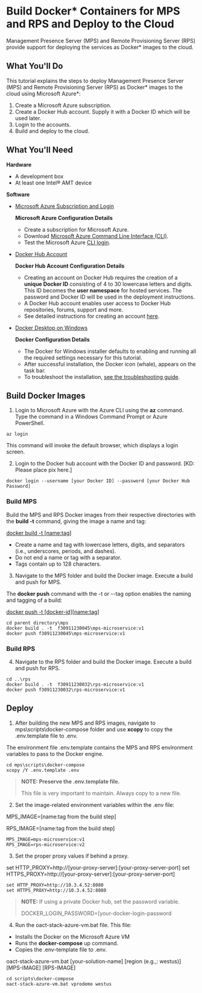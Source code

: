 # Build Docker* Containers for MPS and RPS and Deploy to the Cloud

Management Presence Server (MPS) and Remote Provisioning Server (RPS)  provide support for deploying the services as Docker* images to the cloud.

## What You'll Do
This tutorial explains the steps to deploy Management Presence Server (MPS) and Remote Provisioning Server (RPS) as Docker* images to the cloud using Microsoft Azure*:

1. Create a Microsoft Azure subscription. 
2. Create a Docker Hub account. Supply it with a Docker ID which will be used later.
3. Login to the accounts.
4. Build and deploy to the cloud.

## What You'll Need
**Hardware**

- A development box 
- At least one Intel® AMT device 

**Software**

- [Microsoft Azure Subscription and Login](https://azure.microsoft.com/en-us/free/search/?&ef_id=EAIaIQobChMIwNTKptLm6gIVAxLnCh3ESwcQEAAYASAAEgL8uPD_BwE:G:s&OCID=AID2100131_SEM_EAIaIQobChMIwNTKptLm6gIVAxLnCh3ESwcQEAAYASAAEgL8uPD_BwE:G:s&gclid=EAIaIQobChMIwNTKptLm6gIVAxLnCh3ESwcQEAAYASAAEgL8uPD_BwE)

  **Microsoft Azure Configuration Details** 

  - Create a subscription for Microsoft Azure. 
  - Download [Microsoft Azure Command Line Interface (CLI)](https://docs.microsoft.com/en-us/cli/azure/install-azure-cli-windows?view=azure-cli-latest).
  - Test the Microsoft Azure [CLI login](https://docs.microsoft.com/en-us/cli/azure/get-started-with-azure-cli?view=azure-cli-latest).

- [Docker Hub Account](https://hub.docker.com/signup/)

  **Docker Hub Account Configuration Details**

  - Creating an account on Docker Hub requires the creation of a **unique Docker ID** consisting of 4 to 30 lowercase letters and digits. This ID becomes the **user namespace** for hosted services. The password and Docker ID will be used in the deployment instructions. 
  - A Docker Hub account enables user access to Docker Hub repositories, forums, support and more. 
  - See detailed instructions for creating an account [here](https://docs.docker.com/docker-id/).

- [Docker Desktop on Windows](https://docs.docker.com/docker-for-windows/install/)

  **Docker Configuration Details**

  - The Docker for Windows installer defaults to enabling and running all the required settings necessary for this tutorial.
  - After successful installation, the Docker icon (whale), appears on the task bar.
  - To troubleshoot the installation, [see the troubleshooting guide](https://docs.docker.com/docker-for-windows/troubleshoot/).

## Build Docker Images

1. Login to Microsoft Azure with the Azure CLI using the **az** command. Type the command in a Windows Command Prompt or Azure PowerShell.

```
az login
```

This command will invoke the default browser, which displays a login screen.

2. Login to the Docker hub account with the Docker ID and password. [KD: Please place pix here.]

```
docker login --username [your Docker ID] --password [your Docker Hub Password]
```

### Build MPS
Build the MPS and RPS Docker images from their respective directories with the **build -t** command, giving the image a name and tag:

 [docker build -t [name:tag]](https://docs.docker.com/engine/reference/commandline/build/)  

- Create a name and tag with lowercase letters, digits, and separators (i.e., underscores, periods, and dashes).
- Do not end a name or tag with a separator.
- Tags contain up to 128 characters.

3. Navigate to the MPS folder and build the Docker image. Execute a build and push for MPS. 

The **docker push** command with the -t or --tag option enables the naming and tagging of a build: 

[docker push -t [docker-id][name:tag]](**https://docs.docker.com/engine/reference/commandline/push/**)

```
cd parent directory\mps
docker build . -t  f30911230045\mps-microservice:v1
docker push f30911230045\mps-microservice:v1
```

### Build RPS

4. Navigate to the RPS folder and build the Docker image. Execute a build and push for RPS. 

```
cd ..\rps
docker build . -t  f30911230032\rps-microservice:v1
docker push f30911230032\rps-microservice:v1
```

## Deploy 
1. After building the new MPS and RPS images, navigate to mps\scripts\docker-compose folder and use **xcopy** to copy the .env.template file to .env. 

The environment file .env.template contains the MPS and RPS environment variables to pass to the Docker engine.

```
cd mps\scripts\docker-compose
xcopy /Y .env.template .env
```

> **NOTE: Preserve the .env.template file.**
>
> This file is very important to maintain. Always copy to a new file. 

2. Set the image-related environment variables within the .env file:

MPS_IMAGE=[name:tag from the build step]

RPS_IMAGE=[name:tag from the build step]

```
MPS_IMAGE=mps-microservice:v1
RPS_IMAGE=rps-microservice:v2
```

3. Set the proper proxy values if behind a proxy.

set HTTP_PROXY=http://[your-proxy-server]:[your-proxy-server-port]
set HTTPS_PROXY=http://[your-proxy-server]:[your-proxy-server-port]

```
set HTTP_PROXY=http://10.3.4.52:8080
set HTTPS_PROXY=http://10.3.4.52:8080
```

> **NOTE:**  If using a private Docker hub, set the password variable.
>
> DOCKER_LOGIN_PASSWORD=[your-docker-login-password

4. Run the oact-stack-azure-vm.bat file. This file: 

- Installs the Docker on the Microsoft Azure VM
- Runs the **docker-compose** up command. 
- Copies the .env-template file to .env.


oact-stack-azure-vm.bat [your-solution-name] [region (e.g.,: westus)] [MPS-IMAGE] [RPS-IMAGE]
    
```
cd scripts\docker-compose
oact-stack-azure-vm.bat vprodemo westus
```
